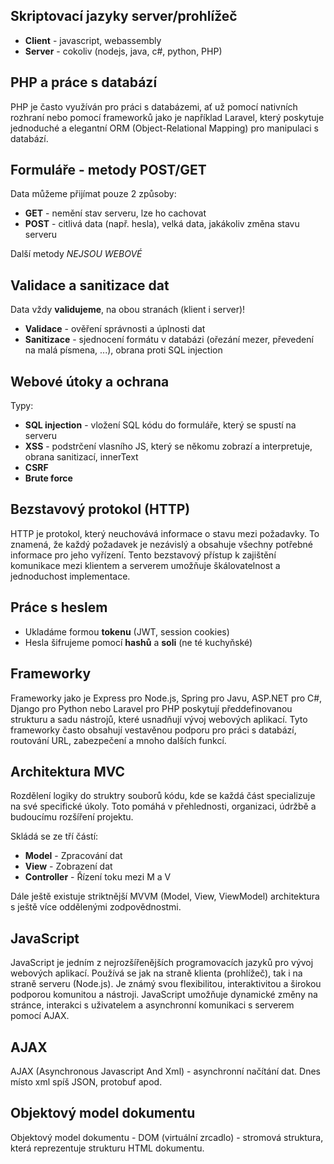## Skriptovací jazyky server/prohlížeč
* **Client** - javascript, webassembly
* **Server** - cokoliv (nodejs, java, c#, python, PHP)

## PHP a práce s databází
PHP je často využíván pro práci s databázemi, ať už pomocí nativních rozhraní nebo pomocí frameworků jako je například Laravel, který poskytuje jednoduché a elegantní ORM (Object-Relational Mapping) pro manipulaci s databází.


## Formuláře - metody POST/GET
Data můžeme přijímat pouze 2 způsoby: 
* **GET** - nemění stav serveru, lze ho cachovat
* **POST** - citlivá data (např. hesla), velká data, jakákoliv změna stavu serveru

Další metody *NEJSOU WEBOVÉ*

## Validace a sanitizace dat
Data vždy **validujeme**, na obou stranách (klient i server)!

* **Validace** - ověření správnosti a úplnosti dat
* **Sanitizace** - sjednocení formátu v databázi (ořezání mezer, převedení na malá písmena, ...), obrana proti SQL injection

## Webové útoky a ochrana
Typy:
* **SQL injection** - vložení SQL kódu do formuláře, který se spustí na serveru
* **XSS** - podstrčení vlasního JS, který se někomu zobrazí a interpretuje, obrana sanitizací, innerText
* **CSRF**
* **Brute force**

## Bezstavový protokol (HTTP)
HTTP je protokol, který neuchovává informace o stavu mezi požadavky. To znamená, že každý požadavek je nezávislý a obsahuje všechny potřebné informace pro jeho vyřízení. Tento bezstavový přístup k zajištění komunikace mezi klientem a serverem umožňuje škálovatelnost a jednoduchost implementace.

## Práce s heslem
* Ukladáme formou **tokenu** (JWT, session cookies)
* Hesla šifrujeme pomocí **hashů** a **soli** (ne té kuchyňské)

## Frameworky
Frameworky jako je Express pro Node.js, Spring pro Javu, ASP.NET pro C#, Django pro Python nebo Laravel pro PHP poskytují předdefinovanou strukturu a sadu nástrojů, které usnadňují vývoj webových aplikací. Tyto frameworky často obsahují vestavěnou podporu pro práci s databází, routování URL, zabezpečení a mnoho dalších funkcí.

## Architektura MVC
Rozdělení logiky do struktry souborů kódu, kde se každá část specializuje na své specifické úkoly. Toto pomáhá v přehlednosti, organizaci, údržbě a budoucímu rozšíření projektu.

Skládá se ze tří částí:
* **Model** - Zpracování dat
* **View** - Zobrazení dat
* **Controller** - Řízení toku mezi M a V

Dále ještě existuje striktnější MVVM (Model, View, ViewModel) architektura s ještě více oddělenými zodpovědnostmi.

## JavaScript
JavaScript je jedním z nejrozšířenějších programovacích jazyků pro vývoj webových aplikací. Používá se jak na straně klienta (prohlížeč), tak i na straně serveru (Node.js). Je známý svou flexibilitou, interaktivitou a širokou podporou komunitou a nástroji. JavaScript umožňuje dynamické změny na stránce, interakci s uživatelem a asynchronní komunikaci s serverem pomocí AJAX.

## AJAX
AJAX (Asynchronous Javascript And Xml) - asynchronní načítání dat. Dnes místo xml spíš JSON, protobuf apod.

## Objektový model dokumentu
Objektový model dokumentu - DOM (virtuální zrcadlo) - stromová struktura, která reprezentuje strukturu HTML dokumentu.




